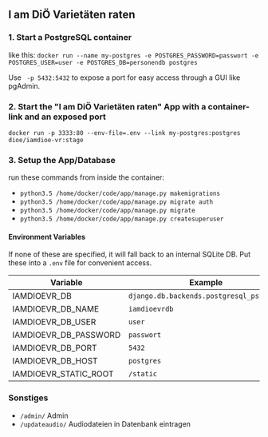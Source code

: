 ## I am DiÖ Varietäten raten

### 1. Start a PostgreSQL container
like this:
`docker run --name my-postgres -e POSTGRES_PASSWORD=passwort -e POSTGRES_USER=user -e POSTGRES_DB=personendb postgres`

Use ` -p 5432:5432` to expose a port for easy access through a GUI like pgAdmin.

### 2. Start the "I am DiÖ Varietäten raten" App with a container-link and an exposed port
`docker run -p 3333:80 --env-file=.env --link my-postgres:postgres dioe/iamdioe-vr:stage`

### 3. Setup the App/Database
run these commands from inside the container:
 - `python3.5 /home/docker/code/app/manage.py makemigrations`
 - `python3.5 /home/docker/code/app/manage.py migrate auth`
 - `python3.5 /home/docker/code/app/manage.py migrate`
 - `python3.5 /home/docker/code/app/manage.py createsuperuser`


#### Environment Variables
If none of these are specified, it will fall back to an internal SQLite DB.
Put these into a `.env` file for convenient access.

| Variable              | Example                                  |
|-----------------------|------------------------------------------|
| IAMDIOEVR_DB          | `django.db.backends.postgresql_psycopg2` |
| IAMDIOEVR_DB_NAME     | `iamdioevrdb`                            |
| IAMDIOEVR_DB_USER     | `user`                                   |
| IAMDIOEVR_DB_PASSWORD | `passwort`                               |
| IAMDIOEVR_DB_PORT     | `5432`                                   |
| IAMDIOEVR_DB_HOST     | `postgres`                               |
| IAMDIOEVR_STATIC_ROOT | `/static`                                |


### Sonstiges
 - `/admin/` Admin
 - `/updateaudio/` Audiodateien in Datenbank eintragen
